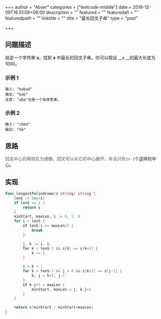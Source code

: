 +++
author = "Abser"
categories = ["leetcode-middle"]
date = 2018-12-09T16:51:09+08:00
description = ""
featured = ""
featuredalt = ""
featuredpath = ""
linktitle = ""
title = "最长回文子串"
type = "post"

+++

## 问题描述

给定一个字符串 __s__，找到 __s__ 中最长的回文子串。你可以假设 __s __的最大长度为1000。

### __示例 1__

```
输入: "babad"
输出: "bab"
注意: "aba"也是一个有效答案。
```

### __示例 2__

```
输入: "cbbd"
输出: "bb"
```


## 思路

<span data-type="color" style="color:rgba(0, 0, 0, 0.65)"><span data-type="background" style="background-color:rgb(255, 255, 255)">回文中心的两侧互为镜像。回文可以从它的中心展开，并且只有</span></span><span data-type="color" style="color:rgba(0, 0, 0, 0.65)"><span data-type="background" style="background-color:rgb(255, 255, 255)"><code>2n-1</code></span></span>个这样的中心。
## 实现

```go
func longestPalindrome(s string) string {
    lenS := len(s)
	if lenS <= 1 {
		return s
	}
	minStart, maxLen, i := 0, 1, 0
	for i < lenS {
		if lenS-i <= maxLen/2 {
			break
		}

		j, k := i, i
		for k < lenS-1 && s[k] == s[k+1] {
			k += 1
		}

		i = k + 1
		for k < lenS-1 && j > 0 && s[k+1] == s[j-1] {
			k, j = k+1, j-1
		}
		if k-j+1 > maxLen {
			minStart, maxLen = j, k-j+1
		}
	}

	return s[minStart : minStart+maxLen]
}
```
### 

